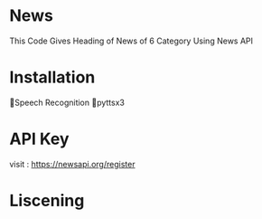 # News
This Code Gives Heading of News of 6 Category  Using News API 

# Installation
🔸Speech Recognition
🔸pyttsx3

# API Key

visit : https://newsapi.org/register

# Liscening
